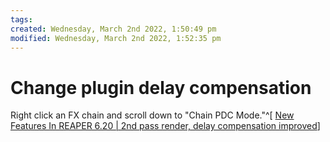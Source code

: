 ```yaml
---
tags: 
created: Wednesday, March 2nd 2022, 1:50:49 pm
modified: Wednesday, March 2nd 2022, 1:52:35 pm
---
```


# Change plugin delay compensation
Right click an FX chain and scroll down to "Chain PDC Mode."^[ [New Features In REAPER 6.20 | 2nd pass render, delay compensation improved](https://youtu.be/2FXOtV2tQQ0?t=785)]